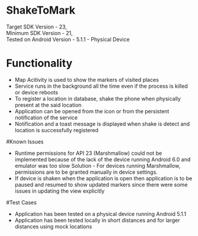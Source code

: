 # ShakeToMark
Target SDK Version - 23, <br>
Minimum SDK Version - 21, <br>
Tested on Android Version - 5.1.1 - Physical Device

# Functionality
- Map Acitivity is used to show the markers of visited places
- Service runs in the background all the time even if the process is killed or device reboots
- To register a location in database, shake the phone when physically present at the said location
- Application can be opened from the icon or from the persistent notification of the service
- Notification and a toast message is displayed when shake is detect and location is successfully registered

#Known Issues
- Runtime permissions for API 23 (Marshmallow) could not be implemented because of the lack of the device running Android 6.0 and emulator was too slow
Solution - For devices running Marshmallow, permissions are to be granted manually in device settings.
- If device is shaken when the application is open then application is to be paused and resumed to show updated markers since there were some issues in updating the view explicitly

#Test Cases
- Application has been tested on a physical device running Android 5.1.1
- Application has been tested locally in short distances and for larger distances using mock locations
